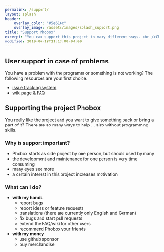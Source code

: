 ```yaml
---
permalink: /support/
layout: splash
header:
    overlay_color: "#5e616c"
    overlay_image: /assets/images/splash_support.png
title: "Support Phobox"
excerpt: "You can support this project in many different ways. <br />Check out the possibilities."
modified: 2019-06-18T21:13:00-04:00
---
```


## User support in case of problems

You have a problem with the programm or something is not working? The following resources are your first choice.

  * [issue tracking system](https://github.com/phoboxhq/phobox/issues)
  * [wiki page & FAQ](https://github.com/phoboxhq/phobox/wiki)


## Supporting the project Phobox

You really like the project and you want to give something back or being a part of it?
There are so many ways to help ... also without programming skills.

### Why is support important?
  * Phobox starts as side project by one person, but should used by many
  * the development and maintenance for one person is very time consuming
  * many eyes see more
  * a certain interest in this project increases motivation
  
### What can I do?
  * **with my hands**
    * report bugs
    * report ideas or feature requests
    * translations (there are currently only English and German)
    * fix bugs and start pull requests
    * extend the FAQ/wiki for other users
    * recommend Phobox your friends
  * **with my money**
    * use github sponsor
    * buy merchandise
